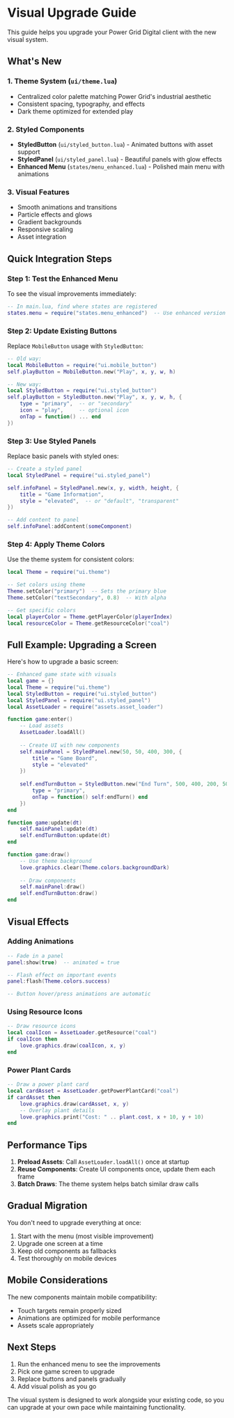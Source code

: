 # Visual Upgrade Guide

This guide helps you upgrade your Power Grid Digital client with the new visual system.

## What's New

### 1. **Theme System** (`ui/theme.lua`)
- Centralized color palette matching Power Grid's industrial aesthetic
- Consistent spacing, typography, and effects
- Dark theme optimized for extended play

### 2. **Styled Components**
- **StyledButton** (`ui/styled_button.lua`) - Animated buttons with asset support
- **StyledPanel** (`ui/styled_panel.lua`) - Beautiful panels with glow effects
- **Enhanced Menu** (`states/menu_enhanced.lua`) - Polished main menu with animations

### 3. **Visual Features**
- Smooth animations and transitions
- Particle effects and glows
- Gradient backgrounds
- Responsive scaling
- Asset integration

## Quick Integration Steps

### Step 1: Test the Enhanced Menu

To see the visual improvements immediately:

```lua
-- In main.lua, find where states are registered
states.menu = require("states.menu_enhanced")  -- Use enhanced version
```

### Step 2: Update Existing Buttons

Replace `MobileButton` usage with `StyledButton`:

```lua
-- Old way:
local MobileButton = require("ui.mobile_button")
self.playButton = MobileButton.new("Play", x, y, w, h)

-- New way:
local StyledButton = require("ui.styled_button")
self.playButton = StyledButton.new("Play", x, y, w, h, {
    type = "primary",  -- or "secondary"
    icon = "play",     -- optional icon
    onTap = function() ... end
})
```

### Step 3: Use Styled Panels

Replace basic panels with styled ones:

```lua
-- Create a styled panel
local StyledPanel = require("ui.styled_panel")

self.infoPanel = StyledPanel.new(x, y, width, height, {
    title = "Game Information",
    style = "elevated",  -- or "default", "transparent"
})

-- Add content to panel
self.infoPanel:addContent(someComponent)
```

### Step 4: Apply Theme Colors

Use the theme system for consistent colors:

```lua
local Theme = require("ui.theme")

-- Set colors using theme
Theme.setColor("primary")  -- Sets the primary blue
Theme.setColor("textSecondary", 0.8)  -- With alpha

-- Get specific colors
local playerColor = Theme.getPlayerColor(playerIndex)
local resourceColor = Theme.getResourceColor("coal")
```

## Full Example: Upgrading a Screen

Here's how to upgrade a basic screen:

```lua
-- Enhanced game state with visuals
local game = {}
local Theme = require("ui.theme")
local StyledButton = require("ui.styled_button")
local StyledPanel = require("ui.styled_panel")
local AssetLoader = require("assets.asset_loader")

function game:enter()
    -- Load assets
    AssetLoader.loadAll()
    
    -- Create UI with new components
    self.mainPanel = StyledPanel.new(50, 50, 400, 300, {
        title = "Game Board",
        style = "elevated"
    })
    
    self.endTurnButton = StyledButton.new("End Turn", 500, 400, 200, 50, {
        type = "primary",
        onTap = function() self:endTurn() end
    })
end

function game:update(dt)
    self.mainPanel:update(dt)
    self.endTurnButton:update(dt)
end

function game:draw()
    -- Use theme background
    love.graphics.clear(Theme.colors.backgroundDark)
    
    -- Draw components
    self.mainPanel:draw()
    self.endTurnButton:draw()
end
```

## Visual Effects

### Adding Animations

```lua
-- Fade in a panel
panel:show(true)  -- animated = true

-- Flash effect on important events
panel:flash(Theme.colors.success)

-- Button hover/press animations are automatic
```

### Using Resource Icons

```lua
-- Draw resource icons
local coalIcon = AssetLoader.getResource("coal")
if coalIcon then
    love.graphics.draw(coalIcon, x, y)
end
```

### Power Plant Cards

```lua
-- Draw a power plant card
local cardAsset = AssetLoader.getPowerPlantCard("coal")
if cardAsset then
    love.graphics.draw(cardAsset, x, y)
    -- Overlay plant details
    love.graphics.print("Cost: " .. plant.cost, x + 10, y + 10)
end
```

## Performance Tips

1. **Preload Assets**: Call `AssetLoader.loadAll()` once at startup
2. **Reuse Components**: Create UI components once, update them each frame
3. **Batch Draws**: The theme system helps batch similar draw calls

## Gradual Migration

You don't need to upgrade everything at once:

1. Start with the menu (most visible improvement)
2. Upgrade one screen at a time
3. Keep old components as fallbacks
4. Test thoroughly on mobile devices

## Mobile Considerations

The new components maintain mobile compatibility:
- Touch targets remain properly sized
- Animations are optimized for mobile performance
- Assets scale appropriately

## Next Steps

1. Run the enhanced menu to see the improvements
2. Pick one game screen to upgrade
3. Replace buttons and panels gradually
4. Add visual polish as you go

The visual system is designed to work alongside your existing code, so you can upgrade at your own pace while maintaining functionality.
